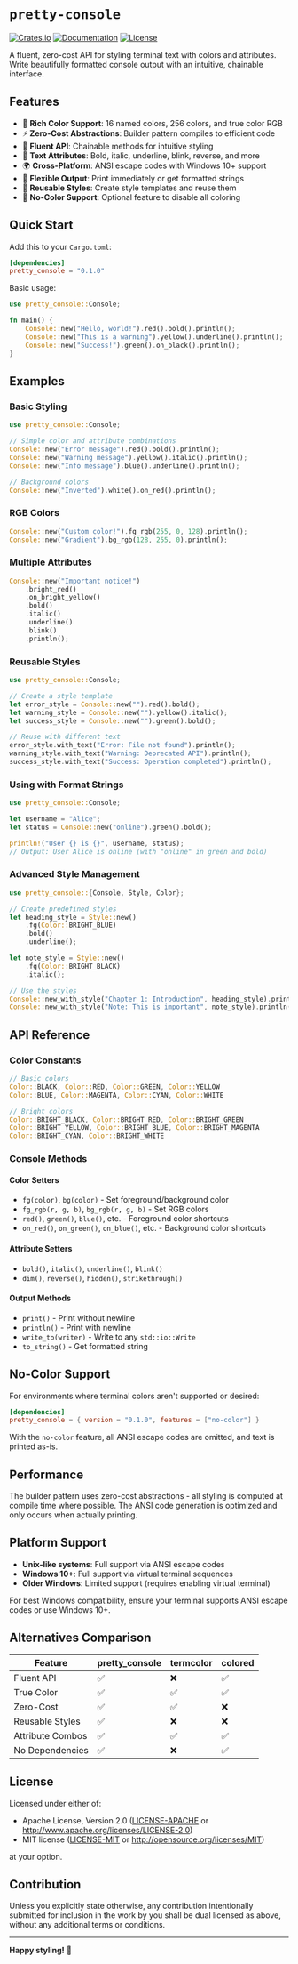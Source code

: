 # `pretty-console`

[![Crates.io](https://img.shields.io/crates/v/pretty_console)](https://crates.io/crates/pretty_console)
[![Documentation](https://docs.rs/pretty_console/badge.svg)](https://docs.rs/pretty_console)
[![License](https://img.shields.io/crates/l/pretty_console)](LICENSE)

A fluent, zero-cost API for styling terminal text with colors and attributes. Write beautifully formatted console output with an intuitive, chainable interface.

## Features

- 🎨 **Rich Color Support**: 16 named colors, 256 colors, and true color RGB
- ⚡ **Zero-Cost Abstractions**: Builder pattern compiles to efficient code
- 🔧 **Fluent API**: Chainable methods for intuitive styling
- 📝 **Text Attributes**: Bold, italic, underline, blink, reverse, and more
- 🌍 **Cross-Platform**: ANSI escape codes with Windows 10+ support
- 🎯 **Flexible Output**: Print immediately or get formatted strings
- 🔄 **Reusable Styles**: Create style templates and reuse them
- 🚫 **No-Color Support**: Optional feature to disable all coloring

## Quick Start

Add this to your `Cargo.toml`:

```toml
[dependencies]
pretty_console = "0.1.0"
```

Basic usage:

```rust
use pretty_console::Console;

fn main() {
    Console::new("Hello, world!").red().bold().println();
    Console::new("This is a warning").yellow().underline().println();
    Console::new("Success!").green().on_black().println();
}
```

## Examples

### Basic Styling

```rust
use pretty_console::Console;

// Simple color and attribute combinations
Console::new("Error message").red().bold().println();
Console::new("Warning message").yellow().italic().println();
Console::new("Info message").blue().underline().println();

// Background colors
Console::new("Inverted").white().on_red().println();
```

### RGB Colors

```rust
Console::new("Custom color!").fg_rgb(255, 0, 128).println();
Console::new("Gradient").bg_rgb(128, 255, 0).println();
```

### Multiple Attributes

```rust
Console::new("Important notice!")
    .bright_red()
    .on_bright_yellow()
    .bold()
    .italic()
    .underline()
    .blink()
    .println();
```

### Reusable Styles

```rust
use pretty_console::Console;

// Create a style template
let error_style = Console::new("").red().bold();
let warning_style = Console::new("").yellow().italic();
let success_style = Console::new("").green().bold();

// Reuse with different text
error_style.with_text("Error: File not found").println();
warning_style.with_text("Warning: Deprecated API").println();
success_style.with_text("Success: Operation completed").println();
```

### Using with Format Strings

```rust
use pretty_console::Console;

let username = "Alice";
let status = Console::new("online").green().bold();

println!("User {} is {}", username, status);
// Output: User Alice is online (with "online" in green and bold)
```

### Advanced Style Management

```rust
use pretty_console::{Console, Style, Color};

// Create predefined styles
let heading_style = Style::new()
    .fg(Color::BRIGHT_BLUE)
    .bold()
    .underline();

let note_style = Style::new()
    .fg(Color::BRIGHT_BLACK)
    .italic();

// Use the styles
Console::new_with_style("Chapter 1: Introduction", heading_style).println();
Console::new_with_style("Note: This is important", note_style).println();
```

## API Reference

### Color Constants

```rust
// Basic colors
Color::BLACK, Color::RED, Color::GREEN, Color::YELLOW
Color::BLUE, Color::MAGENTA, Color::CYAN, Color::WHITE

// Bright colors
Color::BRIGHT_BLACK, Color::BRIGHT_RED, Color::BRIGHT_GREEN
Color::BRIGHT_YELLOW, Color::BRIGHT_BLUE, Color::BRIGHT_MAGENTA
Color::BRIGHT_CYAN, Color::BRIGHT_WHITE
```

### Console Methods

#### Color Setters
- `fg(color)`, `bg(color)` - Set foreground/background color
- `fg_rgb(r, g, b)`, `bg_rgb(r, g, b)` - Set RGB colors
- `red()`, `green()`, `blue()`, etc. - Foreground color shortcuts
- `on_red()`, `on_green()`, `on_blue()`, etc. - Background color shortcuts

#### Attribute Setters
- `bold()`, `italic()`, `underline()`, `blink()`
- `dim()`, `reverse()`, `hidden()`, `strikethrough()`

#### Output Methods
- `print()` - Print without newline
- `println()` - Print with newline
- `write_to(writer)` - Write to any `std::io::Write`
- `to_string()` - Get formatted string

## No-Color Support

For environments where terminal colors aren't supported or desired:

```toml
[dependencies]
pretty_console = { version = "0.1.0", features = ["no-color"] }
```

With the `no-color` feature, all ANSI escape codes are omitted, and text is printed as-is.

## Performance

The builder pattern uses zero-cost abstractions - all styling is computed at compile time where possible. The ANSI code generation is optimized and only occurs when actually printing.

## Platform Support

- **Unix-like systems**: Full support via ANSI escape codes
- **Windows 10+**: Full support via virtual terminal sequences
- **Older Windows**: Limited support (requires enabling virtual terminal)

For best Windows compatibility, ensure your terminal supports ANSI escape codes or use Windows 10+.

## Alternatives Comparison

| Feature | pretty_console | termcolor | colored |
|---------|---------------|-----------|---------|
| Fluent API | ✅ | ❌ | ✅ |
| True Color | ✅ | ✅ | ✅ |
| Zero-Cost | ✅ | ✅ | ❌ |
| Reusable Styles | ✅ | ❌ | ❌ |
| Attribute Combos | ✅ | ✅ | ✅ |
| No Dependencies | ✅ | ❌ | ✅ |

## License

Licensed under either of:

- Apache License, Version 2.0 ([LICENSE-APACHE](LICENSE-APACHE) or http://www.apache.org/licenses/LICENSE-2.0)
- MIT license ([LICENSE-MIT](LICENSE-MIT) or http://opensource.org/licenses/MIT)

at your option.

## Contribution

Unless you explicitly state otherwise, any contribution intentionally submitted for inclusion in the work by you shall be dual licensed as above, without any additional terms or conditions.

---

**Happy styling!** 🎨
